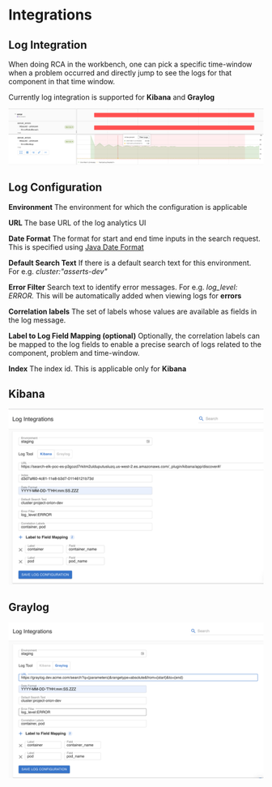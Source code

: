 # Integrations

## Log Integration

When doing RCA in the workbench, one can pick a specific time-window when a problem occurred and directly jump to see the logs for that component in that time window. &#x20;

Currently log integration is supported for **Kibana** and **Graylog**

![View logs for the exact problem window](<../../.gitbook/assets/Screenshot 2021-10-26 at 2.08.19 PM.png>)

## Log Configuration

**Environment** The environment for which the configuration is applicable

**URL** The base URL of the log analytics UI

**Date Format** The format for start and end time inputs in the search request. This is specified using [Java Date Format](https://docs.oracle.com/javase/7/docs/api/java/text/SimpleDateFormat.html)

**Default Search Text** If there is a default search text for this environment. For e.g. _cluster:"asserts-dev"_

**Error Filter** Search text to identify error messages. For e.g. _log\_level: ERROR._ This will be automatically added when viewing logs for **errors**

**Correlation labels** The set of labels whose values are available as fields in the log message.

**Label to Log Field Mapping (optional)** Optionally, the correlation labels can be mapped to the log fields to enable a precise search of logs related to the component, problem and time-window.&#x20;

**Index** The index id. This is applicable only for **Kibana**

## Kibana

![Kibana Configuration to a custom Kibana Service](<../../.gitbook/assets/Screenshot 2021-10-21 at 11.42.27 AM.png>)

## Graylog

![Graylog Configruation to a custom Graylog Service](<../../.gitbook/assets/Screenshot 2021-10-21 at 11.44.50 AM.png>)

